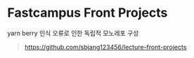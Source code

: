 # Fastcampus Front Projects

yarn berry 인식 오류로 인한 독립적 모노레포 구성   
> https://github.com/sbjang123456/lecture-front-projects